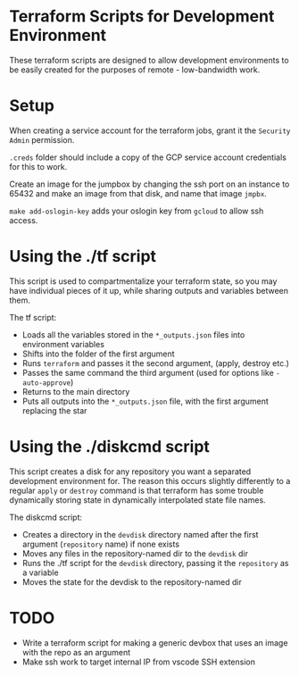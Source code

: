 # Terraform Scripts for Development Environment

These terraform scripts are designed to allow development environments to be easily created for the purposes of remote - low-bandwidth work.

# Setup

When creating a service account for the terraform jobs, grant it the `Security Admin` permission.

`.creds` folder should include a copy of the GCP service account credentials for this to work.

Create an image for the jumpbox by changing the ssh port on an instance to 65432 and make an image from that disk, and name that image `jmpbx`.

`make add-oslogin-key` adds your oslogin key from `gcloud` to allow ssh access.

# Using the ./tf script

This script is used to compartmentalize your terraform state, so you may have individual pieces of it up, while sharing outputs and variables between them.

The tf script:
 - Loads all the variables stored in the `*_outputs.json` files into environment variables
 - Shifts into the folder of the first argument
 - Runs `terraform` and passes it the second argument, (apply, destroy etc.)
 - Passes the same command the third argument (used for options like `-auto-approve`)
 - Returns to the main directory
 - Puts all outputs into the `*_outputs.json` file, with the first argument replacing the star

 # Using the ./diskcmd script

 This script creates a disk for any repository you want a separated development environment for.  The reason this occurs slightly differently to a regular `apply` or `destroy` command is that terraform has some trouble dynamically storing state in dynamically interpolated state file names.

 The diskcmd script:
 - Creates a directory in the `devdisk` directory named after the first argument (`repository` name) if none exists
 - Moves any files in the repository-named dir to the `devdisk` dir
 - Runs the ./tf script for the `devdisk` directory, passing it the `repository` as a variable
 - Moves the state for the devdisk to the repository-named dir

# TODO

* Write a terraform script for making a generic devbox that uses an image with the repo as an argument
* Make ssh work to target internal IP from vscode SSH extension
